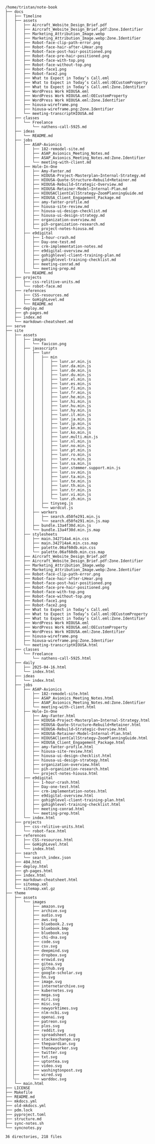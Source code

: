     /home/tristan/note-book
    ├── docs
    │   ├── Timeline
    │   ├── assets
    │   │   ├── Aircraft_Website_Design_Brief.pdf
    │   │   ├── Aircraft_Website_Design_Brief.pdf:Zone.Identifier
    │   │   ├── Marketing_Attribution_Image.webp
    │   │   ├── Marketing_Attribution_Image.webp:Zone.Identifier
    │   │   ├── Robot-face-clip-path-error.png
    │   │   ├── Robot-face-hair-after-LHear.png
    │   │   ├── Robot-face-post-hair-positioned.png
    │   │   ├── Robot-face-pre-hair-positioned.png
    │   │   ├── Robot-face-with-top.png
    │   │   ├── Robot-face-without-top.png
    │   │   ├── Robot-face1.png
    │   │   ├── Robot-face2.png
    │   │   ├── What to Expect in Today’s Call.eml
    │   │   ├── What to Expect in Today’s Call.eml:OECustomProperty
    │   │   ├── What to Expect in Today’s Call.eml:Zone.Identifier
    │   │   ├── WordPress Work HIOUSA.eml
    │   │   ├── WordPress Work HIOUSA.eml:OECustomProperty
    │   │   ├── WordPress Work HIOUSA.eml:Zone.Identifier
    │   │   ├── hiousa-wireframe.png
    │   │   ├── hiousa-wireframe.png:Zone.Identifier
    │   │   └── meeting-transcriptHIOUSA.md
    │   ├── classes
    │   │   └── Freelance
    │   │       └── nathens-call-5925.md
    │   ├── ideas
    │   │   └── README.md
    │   ├── jobs
    │   │   ├── ASAP-Avionics
    │   │   │   ├── 182-remodel-site.md
    │   │   │   ├── ASAP_Avionics_Meeting_Notes.md
    │   │   │   ├── ASAP_Avionics_Meeting_Notes.md:Zone.Identifier
    │   │   │   └── meeting-with-client.md
    │   │   ├── Hole-In-One
    │   │   │   ├── Amy-Fanter.md
    │   │   │   ├── HIOUSA-Project-Masterplan–Internal-Strategy.md
    │   │   │   ├── HIOUSA-Quote-Structure–Rebuild+Retainer.md
    │   │   │   ├── HIOUSA-Rebuild–Strategic-Overview.md
    │   │   │   ├── HIOUSA-Retainer-Model–Internal-Plan.md
    │   │   │   ├── HIOUSAClientCallStrategy–ZoomPlanningGuide.md
    │   │   │   ├── HIOUSA_Client_Engagement_Package.md
    │   │   │   ├── amy-fanter-profile.md
    │   │   │   ├── hiousa-site-review.md
    │   │   │   ├── hiousa-ui-design-checklist.md
    │   │   │   ├── hiousa-ui-design-strategy.md
    │   │   │   ├── organization-overview.md
    │   │   │   ├── pih-organization-research.md
    │   │   │   └── project-notes-hiousa.md
    │   │   ├── e9digital
    │   │   │   ├── 1-hour-crash.md
    │   │   │   ├── Day-one-test.md
    │   │   │   ├── crm-implementation-notes.md
    │   │   │   ├── e9digital-overview.md
    │   │   │   ├── gohighlevel-client-training-plan.md
    │   │   │   ├── gohighlevel-training-checklist.md
    │   │   │   ├── meeting-conrad.md
    │   │   │   └── meeting-prep.md
    │   │   └── README.md
    │   ├── projects
    │   │   ├── css-relitive-units.md
    │   │   └── robot-face.md
    │   ├── references
    │   │   ├── CSS-resources.md
    │   │   ├── GoHighLevel.md
    │   │   └── README.md
    │   ├── deploy.md
    │   ├── gh-pages.md
    │   ├── index.md
    │   └── markdown-cheatsheet.md
    ├── serve
    ├── site
    │   ├── assets
    │   │   ├── images
    │   │   │   └── favicon.png
    │   │   ├── javascripts
    │   │   │   ├── lunr
    │   │   │   │   ├── min
    │   │   │   │   │   ├── lunr.ar.min.js
    │   │   │   │   │   ├── lunr.da.min.js
    │   │   │   │   │   ├── lunr.de.min.js
    │   │   │   │   │   ├── lunr.du.min.js
    │   │   │   │   │   ├── lunr.el.min.js
    │   │   │   │   │   ├── lunr.es.min.js
    │   │   │   │   │   ├── lunr.fi.min.js
    │   │   │   │   │   ├── lunr.fr.min.js
    │   │   │   │   │   ├── lunr.he.min.js
    │   │   │   │   │   ├── lunr.hi.min.js
    │   │   │   │   │   ├── lunr.hu.min.js
    │   │   │   │   │   ├── lunr.hy.min.js
    │   │   │   │   │   ├── lunr.it.min.js
    │   │   │   │   │   ├── lunr.ja.min.js
    │   │   │   │   │   ├── lunr.jp.min.js
    │   │   │   │   │   ├── lunr.kn.min.js
    │   │   │   │   │   ├── lunr.ko.min.js
    │   │   │   │   │   ├── lunr.multi.min.js
    │   │   │   │   │   ├── lunr.nl.min.js
    │   │   │   │   │   ├── lunr.no.min.js
    │   │   │   │   │   ├── lunr.pt.min.js
    │   │   │   │   │   ├── lunr.ro.min.js
    │   │   │   │   │   ├── lunr.ru.min.js
    │   │   │   │   │   ├── lunr.sa.min.js
    │   │   │   │   │   ├── lunr.stemmer.support.min.js
    │   │   │   │   │   ├── lunr.sv.min.js
    │   │   │   │   │   ├── lunr.ta.min.js
    │   │   │   │   │   ├── lunr.te.min.js
    │   │   │   │   │   ├── lunr.th.min.js
    │   │   │   │   │   ├── lunr.tr.min.js
    │   │   │   │   │   ├── lunr.vi.min.js
    │   │   │   │   │   └── lunr.zh.min.js
    │   │   │   │   ├── tinyseg.js
    │   │   │   │   └── wordcut.js
    │   │   │   ├── workers
    │   │   │   │   ├── search.d50fe291.min.js
    │   │   │   │   └── search.d50fe291.min.js.map
    │   │   │   ├── bundle.13a4f30d.min.js
    │   │   │   └── bundle.13a4f30d.min.js.map
    │   │   ├── stylesheets
    │   │   │   ├── main.342714a4.min.css
    │   │   │   ├── main.342714a4.min.css.map
    │   │   │   ├── palette.06af60db.min.css
    │   │   │   └── palette.06af60db.min.css.map
    │   │   ├── Aircraft_Website_Design_Brief.pdf
    │   │   ├── Aircraft_Website_Design_Brief.pdf:Zone.Identifier
    │   │   ├── Marketing_Attribution_Image.webp
    │   │   ├── Marketing_Attribution_Image.webp:Zone.Identifier
    │   │   ├── Robot-face-clip-path-error.png
    │   │   ├── Robot-face-hair-after-LHear.png
    │   │   ├── Robot-face-post-hair-positioned.png
    │   │   ├── Robot-face-pre-hair-positioned.png
    │   │   ├── Robot-face-with-top.png
    │   │   ├── Robot-face-without-top.png
    │   │   ├── Robot-face1.png
    │   │   ├── Robot-face2.png
    │   │   ├── What to Expect in Today’s Call.eml
    │   │   ├── What to Expect in Today’s Call.eml:OECustomProperty
    │   │   ├── What to Expect in Today’s Call.eml:Zone.Identifier
    │   │   ├── WordPress Work HIOUSA.eml
    │   │   ├── WordPress Work HIOUSA.eml:OECustomProperty
    │   │   ├── WordPress Work HIOUSA.eml:Zone.Identifier
    │   │   ├── hiousa-wireframe.png
    │   │   ├── hiousa-wireframe.png:Zone.Identifier
    │   │   └── meeting-transcriptHIOUSA.html
    │   ├── classes
    │   │   └── Freelance
    │   │       └── nathens-call-5925.html
    │   ├── daily
    │   │   ├── 2025-04-16.html
    │   │   └── index.html
    │   ├── ideas
    │   │   └── index.html
    │   ├── jobs
    │   │   ├── ASAP-Avionics
    │   │   │   ├── 182-remodel-site.html
    │   │   │   ├── ASAP_Avionics_Meeting_Notes.html
    │   │   │   ├── ASAP_Avionics_Meeting_Notes.md:Zone.Identifier
    │   │   │   └── meeting-with-client.html
    │   │   ├── Hole-In-One
    │   │   │   ├── Amy-Fanter.html
    │   │   │   ├── HIOUSA-Project-Masterplan–Internal-Strategy.html
    │   │   │   ├── HIOUSA-Quote-Structure–Rebuild+Retainer.html
    │   │   │   ├── HIOUSA-Rebuild–Strategic-Overview.html
    │   │   │   ├── HIOUSA-Retainer-Model–Internal-Plan.html
    │   │   │   ├── HIOUSAClientCallStrategy–ZoomPlanningGuide.html
    │   │   │   ├── HIOUSA_Client_Engagement_Package.html
    │   │   │   ├── amy-fanter-profile.html
    │   │   │   ├── hiousa-site-review.html
    │   │   │   ├── hiousa-ui-design-checklist.html
    │   │   │   ├── hiousa-ui-design-strategy.html
    │   │   │   ├── organization-overview.html
    │   │   │   ├── pih-organization-research.html
    │   │   │   └── project-notes-hiousa.html
    │   │   ├── e9digital
    │   │   │   ├── 1-hour-crash.html
    │   │   │   ├── Day-one-test.html
    │   │   │   ├── crm-implementation-notes.html
    │   │   │   ├── e9digital-overview.html
    │   │   │   ├── gohighlevel-client-training-plan.html
    │   │   │   ├── gohighlevel-training-checklist.html
    │   │   │   ├── meeting-conrad.html
    │   │   │   └── meeting-prep.html
    │   │   └── index.html
    │   ├── projects
    │   │   ├── css-relitive-units.html
    │   │   └── robot-face.html
    │   ├── references
    │   │   ├── CSS-resources.html
    │   │   ├── GoHighLevel.html
    │   │   └── index.html
    │   ├── search
    │   │   └── search_index.json
    │   ├── 404.html
    │   ├── deploy.html
    │   ├── gh-pages.html
    │   ├── index.html
    │   ├── markdown-cheatsheet.html
    │   ├── sitemap.xml
    │   └── sitemap.xml.gz
    ├── theme
    │   ├── assets
    │   │   └── images
    │   │       ├── amazon.svg
    │   │       ├── archive.svg
    │   │       ├── audio.svg
    │   │       ├── aws.svg
    │   │       ├── bluebook.2.svg
    │   │       ├── bluebook.bmp
    │   │       ├── bluebook.svg
    │   │       ├── chi-dna.svg
    │   │       ├── code.svg
    │   │       ├── csv.svg
    │   │       ├── deepmind.svg
    │   │       ├── dropbox.svg
    │   │       ├── erowid.svg
    │   │       ├── gitea.svg
    │   │       ├── github.svg
    │   │       ├── google-scholar.svg
    │   │       ├── hn.svg
    │   │       ├── image.svg
    │   │       ├── internetarchive.svg
    │   │       ├── kubernetes.svg
    │   │       ├── mega.svg
    │   │       ├── miri.svg
    │   │       ├── misc.svg
    │   │       ├── newyorktimes.svg
    │   │       ├── nlm-ncbi.svg
    │   │       ├── openai.svg
    │   │       ├── patreon.svg
    │   │       ├── plos.svg
    │   │       ├── reddit.svg
    │   │       ├── spreadsheet.svg
    │   │       ├── stackexchange.svg
    │   │       ├── theguardian.svg
    │   │       ├── thenewyorker.svg
    │   │       ├── twitter.svg
    │   │       ├── txt.svg
    │   │       ├── uptontea.svg
    │   │       ├── video.svg
    │   │       ├── washingtonpost.svg
    │   │       ├── wired.svg
    │   │       └── worddoc.svg
    │   └── main.html
    ├── LICENSE
    ├── Makefile
    ├── README.md
    ├── mkdocs.yml
    ├── old-mkdocs.yml
    ├── pdm.lock
    ├── pyproject.toml
    ├── structure.md
    ├── sync-notes.sh
    └── syncnotes.py
    
    36 directories, 218 files
